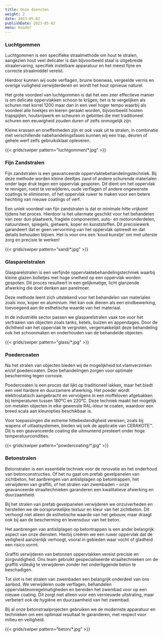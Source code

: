 ```yaml
---
title: Onze diensten
weight: 2
date: 2023-05-02
publishDate: 2023-05-02
menu: header
---
```


### Luchtgommen

Luchtgommen is een specifieke straalmethode om hout te stralen, aangezien hout veel delicater is dan bijvoorbeeld staal is uitgebreide straalervaring, specifiek instelbare apparatuur en het meest fijne en correcte straalmiddel vereist.

Hierdoor kunnen wij oude verflagen, bruine boenwas, vergeelde vernis en overige vuiligheid verwijderderen en wordt het hout opnieuw naturel.

Het grote voordeel van luchtgommen is dat het een zeer effectieve manier is om delicate oppervlakken schoon te krijgen, het is te vergelijken als schuren met korrel 1200 maar dan in een veel hoger tempo waarbij als voordeel alle hoekjes en kieren geraakt worden, bijvoorbeeld houten trapspijlen, houtsnijwerk en scheuren in gebintes die met traditioneel schuren een eeuwigheid zouden duren of zelfs onmogelijk zijn.

Kleine krassen en oneffenheden zijn er ook vaak uit te stralen, in combinatie met verschillende nabehandelingsfases kunnen wij een trap, deuren of gehele werf zelfs gebruiksklaar opleveren.

{{< grids/swiper pattern="luchtgommen/*.jpg" >}}

### Fijn Zandstralen

Fijn zandstralen is een geavanceerde oppervlaktebehandelingstechniek. Bij deze methode worden kleine deeltjes zand of andere schurende materialen onder lage druk tegen een oppervlak gespoten. Dit dient om het oppervlak te reinigen, roest te verwijderen, oude verflagen of andere ongewenste coatings te elimineren, of het oppervlak ruwer te maken voor een betere hechting van nieuwe coatings of verf.

Een uniek voordeel van fijn zandstralen is dat er minimale hitte vrijkomt tijdens het proces. Hierdoor is het uitermate geschikt voor het behandelen van zeer dun plaatwerk, fragiele componenten, auto- en motoronderdelen, natuursteen, spiegels, gietwerk, koper en kunststoffen. Dit precisiewerk garandeert dat er geen vervorming van het oppervlak optreedt en dat details behouden blijven. Het is voor ons een 'koud kunstje' om met uiterste zorg en precisie te werken!

{{< grids/swiper pattern="sand/*.jpg" >}}

### Glasparelstralen

Glasparelstralen is een verfijnde oppervlaktebehandelingstechniek waarbij kleine glazen bolletjes met hoge snelheid op een oppervlak worden gespoten. Dit proces resulteert in een gelijkmatige, licht glanzende afwerking die doet denken aan parelmoer.

Deze methode leent zich uitstekend voor het behandelen van materialen zoals inox, koper en aluminium. Het kan ook dienen als een eindbewerking, toevoegend aan de esthetische waarde van het materiaal.

In de industriële sector passen we glasparelstralen vaak toe voor het verfraaien van objecten zoals tanks, ketels, buizen en appendages. Door de dichtheid van het oppervlak te vergroten, vergemakkelijkt deze behandeling ook het schoonmaken en onderhouden van de behandelde objecten.

{{< grids/swiper pattern="glass/*.jpg" >}}

### Poedercoaten

Na het stralen van objecten bieden wij de mogelijkheid tot vlamverzinken en/of poedercoaten. Deze behandelingen zorgen voor optimale bescherming tegen corrosie.

Poedercoaten is een proces dat lijkt op traditioneel lakken, maar het biedt een veel hardere en duurzamere afwerking. Het poeder wordt elektrostatisch aangebracht en vervolgens in een moffeloven afgebakken bij temperaturen tussen 180°C en 220°C. Deze techniek maakt het mogelijk om metalen objecten in elke gewenste RAL-kleur te coaten, waardoor een breed scala aan kleuropties beschikbaar is.

Voor toepassingen die extreme hittebestendigheid vereisen, zoals bij wapens of uitlaatsystemen, bieden wij ook de applicatie van CERAKOTE™. Dit is een geavanceerde coating die uitmuntend presteert onder hoge temperatuurcondities.

{{< grids/swiper pattern="powdercoating/*.jpg" >}}

### Betonstralen

Betonstralen is een essentiële techniek voor de renovatie en het onderhoud van betonconstructies. Of het nu gaat om prefab gevelpanelen van zichtbeton, het aanbrengen van antisliplagen op betontrappen, het verwijderen van graffiti, of het stralen van zwembaden – onze geavanceerde straaltechnieken garanderen een kwalitatieve afwerking en duurzaamheid.

Bij het stralen van prefab gevelpanelen verwijderen we onzuiverheden en herstellen we de oorspronkelijke textuur en kleur van het zichtbeton. Dit verhoogt niet alleen de esthetische waarde van het gebouw, maar draagt ook bij aan de bescherming en levensduur van het beton.

Het aanbrengen van antisliplagen op betontrappen is een ander belangrijk aspect van onze diensten. Hierbij creëren we een ruwer oppervlak dat de veiligheid aanzienlijk verhoogt, vooral in gebieden waar vocht of gladheid een risico vormt.

Graffiti verwijderen van betonnen oppervlakken vereist precisie en zorgvuldigheid. Ons team gebruikt gespecialiseerde straaltechnieken om de graffiti volledig te verwijderen zonder het onderliggende beton te beschadigen.

Tot slot is het stralen van zwembaden een belangrijk onderdeel van ons aanbod. We verwijderen oude verflagen, behandelen oppervlakteonregelmatigheden en bereiden het zwembad voor op een nieuwe coating. Dit zorgt niet alleen voor een vernieuwde uitstraling, maar verbetert ook de hygiëne en duurzaamheid van het zwembad.

Bij al onze betonstraalprojecten gebruiken we de modernste apparatuur en technieken om een optimaal resultaat te garanderen, met respect voor milieu en veiligheid.

{{< grids/swiper pattern="beton/*.jpg" >}}
